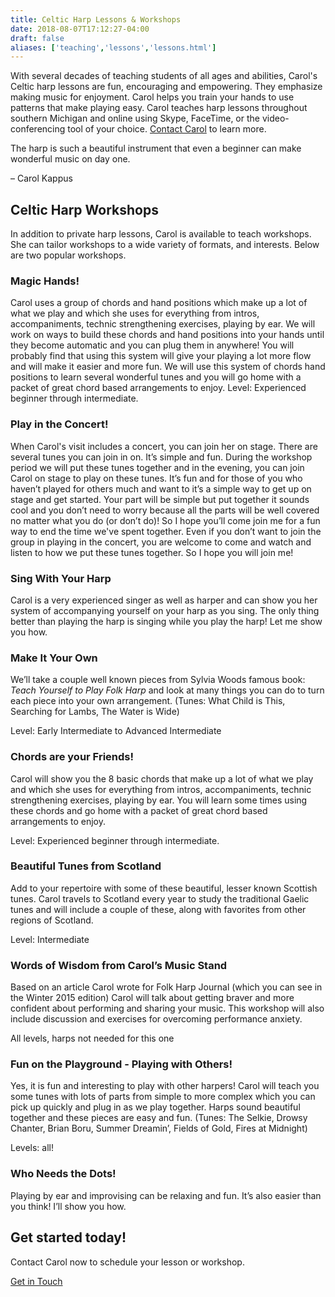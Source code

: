 ```yaml
---
title: Celtic Harp Lessons & Workshops
date: 2018-08-07T17:12:27-04:00
draft: false
aliases: ['teaching','lessons','lessons.html']
---
```

<p class="lead">With several decades of teaching students of all ages and abilities, Carol's Celtic harp lessons are fun, encouraging and empowering. They emphasize making music for enjoyment. Carol helps you train your hands to use patterns that make playing easy. Carol teaches harp lessons throughout southern Michigan and online using Skype, FaceTime, or the video-conferencing tool of your choice. <a href="/contact">Contact Carol</a> to learn more.</p>

<div class="card bg-white">
  <div class="card-body quote"><p class="lead">The harp is such a beautiful instrument that even a beginner can make wonderful music on day one.</p><p>&ndash; Carol Kappus</p></div>
</div>


<h2>Celtic Harp Workshops</h2>
<p class="lead">In addition to private harp lessons, Carol is available to teach workshops. She can tailor workshops to a wide variety of formats, and interests. Below are two popular workshops.</p>
<div class="row">
<div class="col-md-6"><h3>Magic Hands!</h3><p>Carol uses a group of chords and hand positions which make up a lot of what we play and which she uses for everything from intros, accompaniments, technic strengthening exercises, playing by ear. We will work on ways to build these chords and hand positions into your hands until they become automatic and you can plug them in anywhere!  You will probably find that using this system will give your playing a lot more flow and will make it easier and more fun.  We will use this system of chords hand positions to learn several wonderful tunes and you will  go home with a packet of great chord based arrangements to enjoy. Level: Experienced beginner through intermediate.</p></div>
<div class="col-md-6"><h3>Play in the Concert!  </h3><p>When Carol's visit includes a concert, you can join her on stage. There are several tunes you can join in on. It’s simple and fun. During the workshop period we will put these tunes together and in the evening, you can join Carol on stage to play on these tunes. It’s fun and for those of you who haven’t played for others much and want to it’s a simple way to get up on stage and get started. Your part will be simple but put together it sounds cool and you don’t need to worry because all the parts will be well covered no matter what you do (or don’t do)! So I hope you’ll come join me for a fun way to end the time we've spent together. Even if you don’t want to join the group in playing in the concert, you are welcome to come and watch and listen to how we put these tunes together.  So I hope you will join me!  </p></div></div>
<div class="row">
<div class="col-md-6"><h3>Sing With Your Harp</h3><p>Carol is a very experienced singer as well as harper and can show you her system of accompanying yourself on your harp as you sing. The only thing better than playing the harp is singing while you play the harp! Let me show you how.</p></div>
<div class="col-md-6"><h3>Make It Your Own</h3><p>We’ll take a couple well known pieces from Sylvia Woods famous book: <i>Teach Yourself to Play Folk Harp</i> and look at many things you can do to turn each piece into your own arrangement. (Tunes: What Child is This, Searching for Lambs, The Water is Wide) </p><p>Level: Early Intermediate to Advanced Intermediate</p></div></div>
<div class="row">
<div class="col-md-6"><h3>Chords are your Friends!</h3><p>Carol will show you the 8 basic chords that make up a lot of what we play and which she uses for everything from intros, accompaniments, technic strengthening exercises, playing by ear. You will learn some times using these chords and go home with a packet of great chord based arrangements to enjoy. </p><p>Level: Experienced beginner through intermediate.</p></div>
<div class="col-md-6"><h3>Beautiful Tunes from Scotland</h3><p>Add to your repertoire with some of these beautiful, lesser known Scottish tunes. Carol travels to Scotland every year to study the traditional Gaelic tunes and will include a couple of these, along with favorites from other regions of Scotland.</p>
<p> Level: Intermediate</p></div></div>
<div class="row">
<div class="col-md-6"><h3>Words of Wisdom from Carol’s Music Stand</h3><p>Based on an article Carol wrote for Folk Harp Journal (which you can see in the Winter 2015 edition) Carol will talk about getting braver and more confident about performing and sharing your music. This workshop will also include discussion and exercises for overcoming performance anxiety. </p><p>All levels, harps not needed for this one</p></div>
<div class="col-md-6"><h3>Fun on the Playground - Playing with Others!</h3><p>Yes, it is fun and interesting to play with other harpers! Carol will teach you some tunes with lots of parts from simple to more complex which you can pick up quickly and plug in as we play together. Harps sound beautiful together and these pieces are easy and fun. (Tunes: The Selkie, Drowsy Chanter, Brian Boru, Summer Dreamin’, Fields of Gold, Fires at Midnight)</p><p>Levels: all!</p></div></div>
<div class="row">
<div class="col-md-6"><h3>Who Needs the Dots!</h3><p>Playing by ear and improvising can be relaxing and fun. It’s also easier than you think! I’ll show you how.</p></div></div>


<div class="row" style="margin-bottom: 2rem">
<div class="col-md-12"><h2 class="line">Get started today!</h2><p>Contact Carol now to schedule your lesson or workshop.</p><a class="btn btn-primary btn-large" href="/contact">Get in Touch</a></div>
</div>
